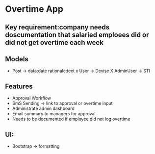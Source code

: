 # Overtime App

## Key requirement:company needs doscumentation that salaried emploees did or did not get overtime each week

## Models
- Post -> data:date rationale:text
x User -> Devise
X AdminUser -> STI

## Features
- Approval Workflow
- SmS Sending -> link to approval or overtime input
- Administrate admin dashboard
- Email summary to managers for approval
- Needs to be documented if employee did not log overtime

## UI:
- Bootstrap -> formatting 